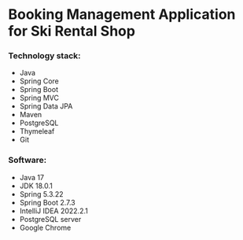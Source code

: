 # Booking Management Application for Ski Rental Shop

### Technology stack: 
- Java
- Spring Core
- Spring Boot
- Spring MVC
- Spring Data JPA
- Maven
- PostgreSQL
- Thymeleaf
- Git

### Software:
- Java 17
- JDK 18.0.1
- Spring 5.3.22
- Spring Boot 2.7.3
- IntelliJ IDEA 2022.2.1
- PostgreSQL server
- Google Chrome

